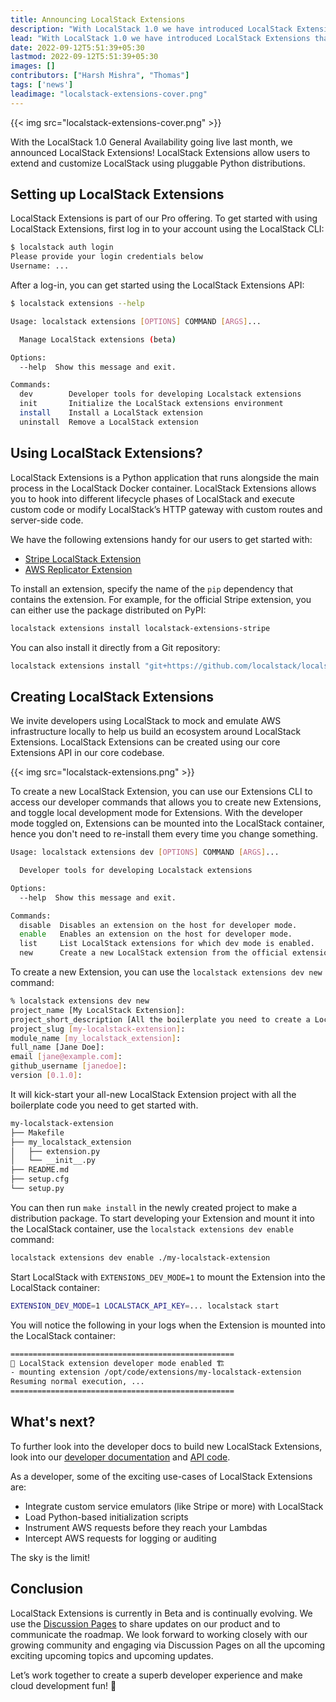 ```yaml
---
title: Announcing LocalStack Extensions
description: "With LocalStack 1.0 we have introduced LocalStack Extensions that allow developers to extend and customize LocalStack. You can now use Extensions to add new services, extend existing services, and even add custom functionality."
lead: "With LocalStack 1.0 we have introduced LocalStack Extensions that allow developers to extend and customize LocalStack. You can now use Extensions to add new services, extend existing services, and even add custom functionality."
date: 2022-09-12T5:51:39+05:30
lastmod: 2022-09-12T5:51:39+05:30
images: []
contributors: ["Harsh Mishra", "Thomas"]
tags: ['news']
leadimage: "localstack-extensions-cover.png"
---
```


{{< img src="localstack-extensions-cover.png" >}}

With the LocalStack 1.0 General Availability going live last month, we announced LocalStack Extensions! LocalStack Extensions allow users to extend and customize LocalStack using pluggable Python distributions.

## Setting up LocalStack Extensions

LocalStack Extensions is part of our Pro offering. To get started with using LocalStack Extensions, first log in to your account using the LocalStack CLI:

```bash
$ localstack auth login
Please provide your login credentials below
Username: ...
```

After a log-in, you can get started using the LocalStack Extensions API:

```bash
$ localstack extensions --help

Usage: localstack extensions [OPTIONS] COMMAND [ARGS]...

  Manage LocalStack extensions (beta)

Options:
  --help  Show this message and exit.

Commands:
  dev        Developer tools for developing Localstack extensions
  init       Initialize the LocalStack extensions environment
  install    Install a LocalStack extension
  uninstall  Remove a LocalStack extension
```

## Using LocalStack Extensions?

LocalStack Extensions is a Python application that runs alongside the main process in the LocalStack Docker container. LocalStack Extensions allows you to hook into different lifecycle phases of LocalStack and execute custom code or modify LocalStack’s HTTP gateway with custom routes and server-side code.

We have the following extensions handy for our users to get started with:

- [Stripe LocalStack Extension](https://github.com/localstack/localstack-extensions/tree/main/stripe)
- [AWS Replicator Extension](https://github.com/localstack/localstack-extensions/tree/main/aws-replicator)

To install an extension, specify the name of the `pip` dependency that contains the extension. For example, for the official Stripe extension, you can either use the package distributed on PyPI:

```bash
localstack extensions install localstack-extensions-stripe
```

You can also install it directly from a Git repository:

```bash
localstack extensions install "git+https://github.com/localstack/localstack-extensions/#egg=localstack-extensions-stripe&subdirectory=stripe"
```

## Creating LocalStack Extensions

We invite developers using LocalStack to mock and emulate AWS infrastructure locally to help us build an ecosystem around LocalStack Extensions. LocalStack Extensions can be created using our core Extensions API in our core codebase.

{{< img src="localstack-extensions.png" >}}

To create a new LocalStack Extension, you can use our Extensions CLI to access our developer commands that allows you to create new Extensions, and toggle local development mode for Extensions. With the developer mode toggled on, Extensions can be mounted into the LocalStack container, hence you don't need to re-install them every time you change something.

```bash  
Usage: localstack extensions dev [OPTIONS] COMMAND [ARGS]...

  Developer tools for developing Localstack extensions

Options:
  --help  Show this message and exit.

Commands:
  disable  Disables an extension on the host for developer mode.
  enable   Enables an extension on the host for developer mode.
  list     List LocalStack extensions for which dev mode is enabled.
  new      Create a new LocalStack extension from the official extension...
```

To create a new Extension, you can use the `localstack extensions dev new` command:

```bash
% localstack extensions dev new
project_name [My LocalStack Extension]: 
project_short_description [All the boilerplate you need to create a LocalStack extension.]: 
project_slug [my-localstack-extension]: 
module_name [my_localstack_extension]: 
full_name [Jane Doe]: 
email [jane@example.com]: 
github_username [janedoe]: 
version [0.1.0]: 
```

It will kick-start your all-new LocalStack Extension project with all the boilerplate code you need to get started with. 

```sh 
my-localstack-extension
├── Makefile
├── my_localstack_extension
│   ├── extension.py
│   └── __init__.py
├── README.md
├── setup.cfg
└── setup.py
```

You can then run `make install` in the newly created project to make a distribution package. To start developing your Extension and mount it into the LocalStack container, use the `localstack extensions dev enable` command:

```sh 
localstack extensions dev enable ./my-localstack-extension
```

Start LocalStack with `EXTENSIONS_DEV_MODE=1` to mount the Extension into the LocalStack container:

```sh
EXTENSION_DEV_MODE=1 LOCALSTACK_API_KEY=... localstack start
```

You will notice the following in your logs when the Extension is mounted into the LocalStack container:

```sh
==================================================
👷 LocalStack extension developer mode enabled 🏗
- mounting extension /opt/code/extensions/my-localstack-extension
Resuming normal execution, ...
==================================================
```

## What's next?

To further look into the developer docs to build new LocalStack Extensions, look into our [developer documentation](https://docs.localstack.cloud/developer-guide/localstack-extensions/) and [API code](https://github.com/localstack/localstack/tree/master/localstack/extensions).

As a developer, some of the exciting use-cases of LocalStack Extensions are:

- Integrate custom service emulators (like Stripe or more) with LocalStack
- Load Python-based initialization scripts
- Instrument AWS requests before they reach your Lambdas
- Intercept AWS requests for logging or auditing

The sky is the limit!

## Conclusion

LocalStack Extensions is currently in Beta and is continually evolving. We use the [Discussion Pages](https://discuss.localstack.cloud/) to share updates on our product and to communicate the roadmap. We look forward to working closely with our growing community and engaging via Discussion Pages on all the upcoming exciting upcoming topics and upcoming updates.

Let’s work together to create a superb developer experience and make cloud development fun! 🚀

